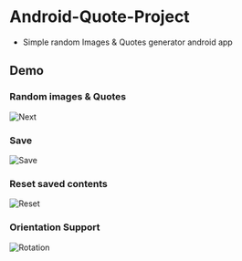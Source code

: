 # Android-Quote-Project

- Simple random Images & Quotes generator android app

## Demo

### Random images & Quotes
![Next](https://user-images.githubusercontent.com/67274475/172070645-234e14e1-2f6b-4b8b-8af7-fda8e61942c1.gif)

### Save
![Save](https://user-images.githubusercontent.com/67274475/172070792-fa0b1c59-58a7-4782-a69e-e969893b8c75.gif)

### Reset saved contents
![Reset](https://user-images.githubusercontent.com/67274475/172070863-eb16ed22-3453-48e2-88ba-4fcf5911d2f3.gif)

### Orientation Support
![Rotation](https://user-images.githubusercontent.com/67274475/172070878-7936691a-4f51-47c9-a9aa-0ec3dbf4e352.gif)
